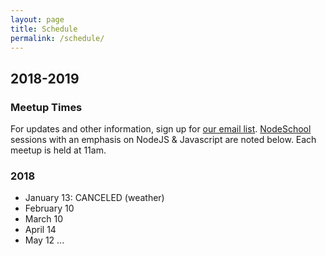 ```yaml
---
layout: page
title: Schedule
permalink: /schedule/
---
```


## 2018-2019

### Meetup Times
For updates and other information, sign up for [our email list](http://paircolumbus.org/). [NodeSchool](http://nodeschool.io) sessions with an emphasis on NodeJS & Javascript are noted below. Each meetup is held at 11am.

### 2018
- January 13: CANCELED (weather)
- February 10
- March 10
- April 14
- May 12
...
